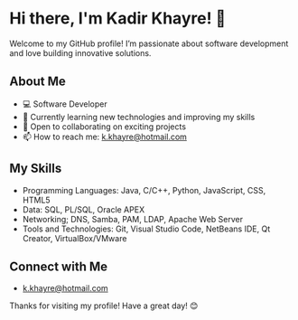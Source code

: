 # Hi there, I'm Kadir Khayre! 👋
Welcome to my GitHub profile! I’m passionate about software development and love building innovative solutions.

## About Me
- 💻 Software Developer
- 🌱 Currently learning new technologies and improving my skills
- 🤝 Open to collaborating on exciting projects
- 📫 How to reach me: k.khayre@hotmail.com

## My Skills
- Programming Languages: Java, C/C++, Python, JavaScript, CSS, HTML5
- Data: SQL, PL/SQL, Oracle APEX
- Networking; DNS, Samba, PAM, LDAP, Apache Web Server
- Tools and Technologies: Git, Visual Studio Code, NetBeans IDE, Qt Creator, VirtualBox/VMware

## Connect with Me
- k.khayre@hotmail.com

Thanks for visiting my profile! Have a great day! 😊
